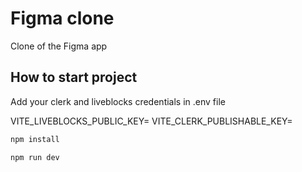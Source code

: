 # Figma clone

Clone of the Figma app

## How to start project

Add your clerk and liveblocks credentials in .env file

VITE_LIVEBLOCKS_PUBLIC_KEY=<KEY>
VITE_CLERK_PUBLISHABLE_KEY=<KEY>

```js
npm install
```

```js
npm run dev
```
